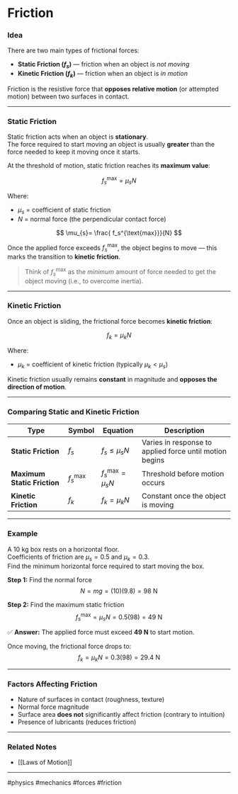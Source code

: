 
# Friction

### Idea
There are two main types of frictional forces:

- **Static Friction ($f_s$)** — friction when an object is *not moving*  
- **Kinetic Friction ($f_k$)** — friction when an object is *in motion*

Friction is the resistive force that **opposes relative motion** (or attempted motion) between two surfaces in contact.

---

### Static Friction

Static friction acts when an object is **stationary**.  
The force required to start moving an object is usually **greater** than the force needed to keep it moving once it starts.

At the threshold of motion, static friction reaches its **maximum value**:

$$
f_s^{\text{max}} = \mu_s N
$$

Where:
- $\mu_s$ = coefficient of static friction  
- $N$ = normal force (the perpendicular contact force)

$$
\mu_{s}= \frac{ f_s^{\text{max}}}{N}
$$

Once the applied force exceeds $f_s^{\text{max}}$, the object begins to move — this marks the transition to **kinetic friction**.

> Think of $f_s^{\text{max}}$ as the *minimum* amount of force needed to get the object moving (i.e., to overcome inertia).

---

### Kinetic Friction

Once an object is sliding, the frictional force becomes **kinetic friction**:

$$
f_k = \mu_k N
$$

Where:
- $\mu_k$ = coefficient of kinetic friction (typically $\mu_k < \mu_s$)

Kinetic friction usually remains **constant** in magnitude and **opposes the direction of motion**.

---

### Comparing Static and Kinetic Friction

| Type | Symbol | Equation | Description |
|------|---------|-----------|-------------|
| **Static Friction** | $f_s$ | $f_s \leq \mu_s N$ | Varies in response to applied force until motion begins |
| **Maximum Static Friction** | $f_s^{\text{max}}$ | $f_s^{\text{max}} = \mu_s N$ | Threshold before motion occurs |
| **Kinetic Friction** | $f_k$ | $f_k = \mu_k N$ | Constant once the object is moving |

---

### Example

A 10 kg box rests on a horizontal floor.  
Coefficients of friction are $\mu_s = 0.5$ and $\mu_k = 0.3$.  
Find the minimum horizontal force required to start moving the box.

**Step 1:** Find the normal force  
$$
N = mg = (10)(9.8) = 98 \text{ N}
$$

**Step 2:** Find the maximum static friction  
$$
f_s^{\text{max}} = \mu_s N = 0.5(98) = 49 \text{ N}
$$

✅ **Answer:** The applied force must exceed **49 N** to start motion.

Once moving, the frictional force drops to:  
$$
f_k = \mu_k N = 0.3(98) = 29.4 \text{ N}
$$

---

### Factors Affecting Friction
- Nature of surfaces in contact (roughness, texture)
- Normal force magnitude
- Surface area **does not** significantly affect friction (contrary to intuition)
- Presence of lubricants (reduces friction)
---

### Related Notes
- [[Laws of Motion]]

---

#physics #mechanics #forces #friction
